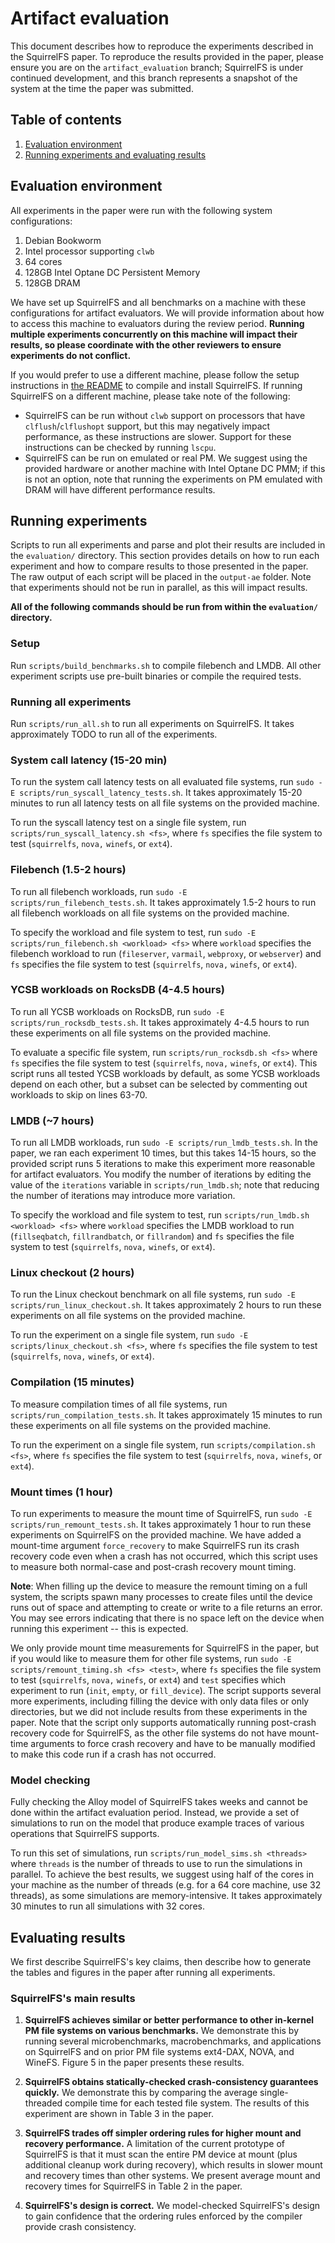 # Artifact evaluation

This document describes how to reproduce the experiments described in the SquirrelFS paper. To reproduce the results provided in the paper, please ensure you are on the `artifact_evaluation` branch; SquirrelFS is under continued development, and this branch represents a snapshot of the system at the time the paper was submitted.

## Table of contents
1. [Evaluation environment](#evaluation-environment)
2. [Running experiments and evaluating results](#running-experiments-and-evaluating-results)

## Evaluation environment

All experiments in the paper were run with the following system configurations:
1. Debian Bookworm
2. Intel processor supporting `clwb`
2. 64 cores
3. 128GB Intel Optane DC Persistent Memory
4. 128GB DRAM

We have set up SquirrelFS and all benchmarks on a machine with these configurations for artifact evaluators. We will provide information about how to access this machine to evaluators during the review period. **Running multiple experiments concurrently on this machine will impact their results, so please coordinate with the other reviewers to ensure experiments do not conflict.**

If you would prefer to use a different machine, please follow the setup instructions in [the README](README.md) to compile and install SquirrelFS. If running SquirrelFS on a different machine, please take note of the following:
- SquirrelFS can be run without `clwb` support on processors that have `clflush`/`clflushopt` support, but this may negatively impact performance, as these instructions are slower. Support for these instructions can be checked by running `lscpu`. 
- SquirrelFS can be run on emulated or real PM. We suggest using the provided hardware or another machine with Intel Optane DC PMM; if this is not an option, note that running the experiments on PM emulated with DRAM will have different performance results.

## Running experiments

Scripts to run all experiments and parse and plot their results are included in the `evaluation/` directory. This section provides details on how to run each experiment and how to compare results to those presented in the paper. The raw output of each script will be placed in the `output-ae` folder. Note that experiments should not be run in parallel, as this will impact results.

**All of the following commands should be run from within the `evaluation/` directory.**

### Setup

Run `scripts/build_benchmarks.sh` to compile filebench and LMDB. All other experiment scripts use pre-built binaries or compile the required tests.

### Running all experiments

Run `scripts/run_all.sh` to run all experiments on SquirrelFS. It takes approximately TODO to run all of the experiments.

### System call latency (15-20 min)

To run the system call latency tests on all evaluated file systems, run `sudo -E scripts/run_syscall_latency_tests.sh`. It takes approximately 15-20 minutes to run all latency tests on all file systems on the provided machine.

To run the syscall latency test on a single file system, run `scripts/run_syscall_latency.sh <fs>`, where `fs` specifies the file system to test (`squirrelfs`, `nova,` `winefs`, or `ext4`).

### Filebench (1.5-2 hours)

To run all filebench workloads, run `sudo -E scripts/run_filebench_tests.sh`. It takes approximately 1.5-2 hours to run all filebench workloads on all file systems on the provided machine.

To specify the workload and file system to test, run `sudo -E scripts/run_filebench.sh <workload> <fs>` where `workload` specifies the filebench workload to run (`fileserver`, `varmail`, `webproxy`, or `webserver`) and `fs` specifies the file system to test (`squirrelfs`, `nova,` `winefs`, or `ext4`).

### YCSB workloads on RocksDB (4-4.5 hours)

To run all YCSB workloads on RocksDB, run `sudo -E scripts/run_rocksdb_tests.sh`. It takes approximately 4-4.5 hours to run these experiments on all file systems on the provided machine.

To evaluate a specific file system, run `scripts/run_rocksdb.sh <fs>` where `fs` specifies the file system to test (`squirrelfs`, `nova,` `winefs`, or `ext4`). This script runs all tested YCSB workloads by default, as some YCSB workloads depend on each other, but a subset can be selected by commenting out workloads to skip on lines 63-70. 

### LMDB (~7 hours)

To run all LMDB workloads, run `sudo -E scripts/run_lmdb_tests.sh`. In the paper, we ran each experiment 10 times, but this takes 14-15 hours, so the provided script runs 5 iterations to make this experiment more reasonable for artifact evaluators. You modify the number of iterations by editing the value of the `iterations` variable in `scripts/run_lmdb.sh`; note that reducing the number of iterations may introduce more variation.

To specify the workload and file system to test, run `scripts/run_lmdb.sh <workload> <fs>` where `workload` specifies the LMDB workload to run (`fillseqbatch`, `fillrandbatch`, or `fillrandom`) and `fs` specifies the file system to test (`squirrelfs`, `nova,` `winefs`, or `ext4`).

### Linux checkout (2 hours)

To run the Linux checkout benchmark on all file systems, run `sudo -E scripts/run_linux_checkout.sh`. It takes approximately 2 hours to run these experiments on all file systems on the provided machine.

To run the experiment on a single file system, run `sudo -E scripts/linux_checkout.sh <fs>`, where `fs` specifies the file system to test (`squirrelfs`, `nova,` `winefs`, or `ext4`).

### Compilation (15 minutes)

To measure compilation times of all file systems, run `scripts/run_compilation_tests.sh`. It takes approximately 15 minutes to run these experiments on all file systems on the provided machine.

To run the experiment on a single file system, run `scripts/compilation.sh <fs>`, where `fs` specifies the file system to test (`squirrelfs`, `nova,` `winefs`, or `ext4`).

### Mount times (1 hour)

To run experiments to measure the mount time of SquirrelFS, run `sudo -E scripts/run_remount_tests.sh`. It takes approximately 1 hour to run these experiments on SquirrelFS on the provided machine. We have added a mount-time argument `force_recovery` to make SquirrelFS run its crash recovery code even when a crash has not occurred, which this script uses to measure both normal-case and post-crash recovery mount timing.

**Note**: When filling up the device to measure the remount timing on a full system, the scripts spawn many processes to create files until the device runs out of space and attempting to create or write to a file returns an error. You may see errors indicating that there is no space left on the device when running this experiment -- this is expected.

We only provide mount time measurements for SquirrelFS in the paper, but if you would like to measure them for other file systems, run `sudo -E scripts/remount_timing.sh <fs> <test>`, where `fs` specifies the file system to test (`squirrelfs`, `nova,` `winefs`, or `ext4`) and `test` specifies which experiment to run (`init`, `empty`, or `fill_device`). The script supports several more experiments, including filling the device with only data files or only directories, but we did not include results from these experiments in the paper. Note that the script only supports automatically running post-crash recovery code for SquirrelFS, as the other file systems do not have mount-time arguments to force crash recovery and have to be manually modified to make this code run if a crash has not occurred.

### Model checking

Fully checking the Alloy model of SquirrelFS takes weeks and cannot be done within the artifact evaluation period. Instead, we provide a set of simulations to run on the model that produce example traces of various operations that SquirrelFS supports. 

To run this set of simulations, run `scripts/run_model_sims.sh <threads>` where `threads` is the number of threads to use to run the simulations in parallel. To achieve the best results, we suggest using half of the cores in your machine as the number of threads (e.g. for a 64 core machine, use 32 threads), as some simulations are memory-intensive. It takes approximately 30 minutes to run all simulations with 32 cores.

## Evaluating results

We first describe SquirrelFS's key claims, then describe how to generate the tables and figures in the paper after running all experiments.

### SquirrelFS's main results

1. **SquirrelFS achieves similar or better performance to other in-kernel PM file systems on various benchmarks.** We demonstrate this by running several microbenchmarks, macrobenchmarks, and applications on SquirrelFS and on prior PM file systems ext4-DAX, NOVA, and WineFS. Figure 5 in the paper presents these results. 

2. **SquirrelFS obtains statically-checked crash-consistency guarantees quickly.** We demonstrate this by comparing the average single-threaded compile time for each tested file system. The results of this experiment are shown in Table 3 in the paper. 

3. **SquirrelFS trades off simpler ordering rules for higher mount and recovery performance.** A limitation of the current prototype of SquirrelFS is that it must scan the entire PM device at mount (plus additional cleanup work during recovery), which results in slower mount and recovery times than other systems. We present average mount and recovery times for SquirrelFS in Table 2 in the paper.

4. **SquirrelFS's design is correct.** We model-checked SquirrelFS's design to gain confidence that the ordering rules enforced by the compiler provide crash consistency. 

